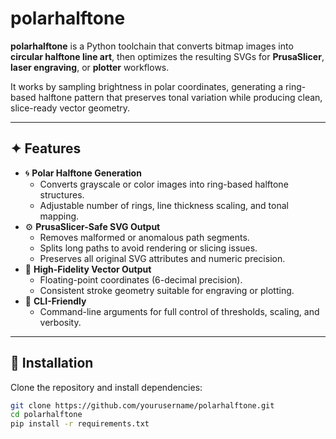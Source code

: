 # polarhalftone

**polarhalftone** is a Python toolchain that converts bitmap images into **circular halftone line art**, then optimizes the resulting SVGs for **PrusaSlicer**, **laser engraving**, or **plotter** workflows.

It works by sampling brightness in polar coordinates, generating a ring-based halftone pattern that preserves tonal variation while producing clean, slice-ready vector geometry.

---

## ✦ Features

- 🌀 **Polar Halftone Generation**
  - Converts grayscale or color images into ring-based halftone structures.
  - Adjustable number of rings, line thickness scaling, and tonal mapping.
- ⚙️ **PrusaSlicer-Safe SVG Output**
  - Removes malformed or anomalous path segments.
  - Splits long paths to avoid rendering or slicing issues.
  - Preserves all original SVG attributes and numeric precision.
- 🎨 **High-Fidelity Vector Output**
  - Floating-point coordinates (6-decimal precision).
  - Consistent stroke geometry suitable for engraving or plotting.
- 🧩 **CLI-Friendly**
  - Command-line arguments for full control of thresholds, scaling, and verbosity.

---

## 🔧 Installation

Clone the repository and install dependencies:

```bash
git clone https://github.com/yourusername/polarhalftone.git
cd polarhalftone
pip install -r requirements.txt

